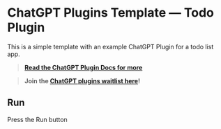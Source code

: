 # ChatGPT Plugins Template — Todo Plugin

This is a simple template with an example ChatGPT Plugin for a todo list app.

> **[Read the ChatGPT Plugin Docs for more](https://platform.openai.com/docs/plugins/introduction)**


> **Join the [ChatGPT plugins waitlist here](https://openai.com/waitlist/plugins)!**

## Run

Press the Run button


